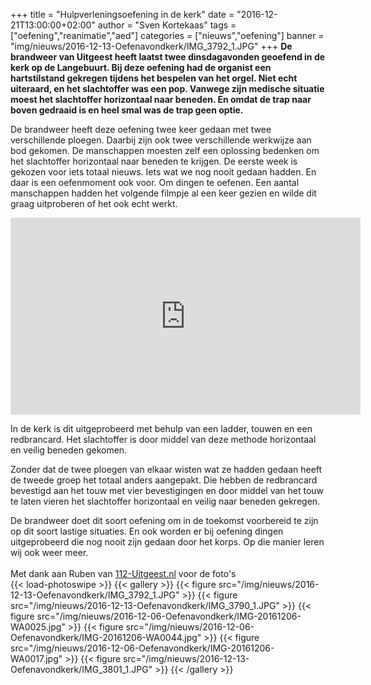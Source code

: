 +++
title = "Hulpverleningsoefening in de kerk"
date = "2016-12-21T13:00:00+02:00"
author = "Sven Kortekaas"
tags = ["oefening","reanimatie","aed"]
categories = ["nieuws","oefening"]
banner = "img/nieuws/2016-12-13-Oefenavondkerk/IMG_3792_1.JPG"
+++ 
​
**De brandweer van Uitgeest heeft laatst twee dinsdagavonden geoefend in de kerk op de Langebuurt. Bij deze oefening had de organist een hartstilstand gekregen tijdens het bespelen van het orgel. Niet echt uiteraard, en het slachtoffer was een pop. Vanwege zijn medische situatie moest het slachtoffer horizontaal naar beneden. En omdat de trap naar boven gedraaid is en heel smal was de trap geen optie.**  

De brandweer heeft deze oefening twee keer gedaan met twee verschillende ploegen. Daarbij zijn ook twee verschillende werkwijze aan bod gekomen. De manschappen moesten zelf een oplossing bedenken om het slachtoffer horizontaal naar beneden te krijgen. De eerste week is gekozen voor iets totaal nieuws. Iets wat we nog nooit gedaan hadden. En daar is een oefenmoment ook voor. Om dingen te oefenen. Een aantal manschappen hadden het volgende filmpje al een keer gezien en wilde dit graag uitproberen of het ook echt werkt.  

<iframe width="560" height="315" src="https://www.youtube-nocookie.com/embed/mi4dV2mQFPo" frameborder="0" allowfullscreen></iframe>  

In de kerk is dit uitgeprobeerd met behulp van een ladder, touwen en een redbrancard. Het slachtoffer is door middel van deze methode horizontaal en veilig beneden gekomen.  

Zonder dat de twee ploegen van elkaar wisten wat ze hadden gedaan heeft de tweede groep het totaal anders aangepakt. Die hebben de redbrancard bevestigd aan het touw met vier bevestigingen en door middel van het touw te laten vieren het slachtoffer horizontaal en veilig naar beneden gekregen.  

De brandweer doet dit soort oefening om in de toekomst voorbereid te zijn op dit soort lastige situaties. En ook worden er bij oefening dingen uitgeprobeerd die nog nooit zijn gedaan door het korps. Op die manier leren wij ook weer meer.  
​  
Met dank aan Ruben van [112-Uitgeest.nl](https://www.112-uitgeest.nl) voor de foto's  
​
{{< load-photoswipe >}}
{{< gallery >}}
  {{< figure src="/img/nieuws/2016-12-13-Oefenavondkerk/IMG_3792_1.JPG" >}}
  {{< figure src="/img/nieuws/2016-12-13-Oefenavondkerk/IMG_3790_1.JPG" >}}
  {{< figure src="/img/nieuws/2016-12-06-Oefenavondkerk/IMG-20161206-WA0025.jpg" >}}
  {{< figure src="/img/nieuws/2016-12-06-Oefenavondkerk/IMG-20161206-WA0044.jpg" >}}
  {{< figure src="/img/nieuws/2016-12-06-Oefenavondkerk/IMG-20161206-WA0017.jpg" >}}
  {{< figure src="/img/nieuws/2016-12-13-Oefenavondkerk/IMG_3801_1.JPG" >}}
{{< /gallery >}}